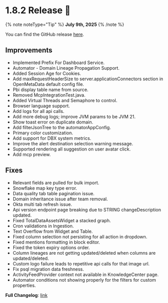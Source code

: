 # 1.8.2 Release 🎉

{% note noteType="Tip" %}
**July 9th, 2025**
{% /note %}

You can find the GitHub release [here](https://github.com/open-metadata/OpenMetadata/releases/tag/1.8.2-release).

## Improvements

- Implemented Prefix For Dashboard Service.
- Automator - Domain Lineage Propagation Support.
- Added Session Age for Cookies.
- Add maxRequestHeaderSize to server.applicationConnectors section in OpenMetaData default config file.
- Pbi display table name from source.
- Removed McpIntegrationTest.java.
- Added Virtual Threads and Semaphore to control.
- Browser language support.
- Add logs for all api calls.
- Add more debug logs; improve JVM params to be JVM 21.
- Show toast error on duplicate domain.
- Add filterJsonTree to the automatorAppConfig.
- Primary color customization.
- Add support for DBX system metrics.
- Improve the alert destination selection warning message.
- Supported rendering all suggestion on user avatar click.
- Add mcp preview.

## Fixes

- Relevant fields are pulled for bulk import.
- Snowflake map key type error.
- Data quality tab table pagination issue.
- Domain inheritance issue after team removal.
- Okta multi tab refresh issue.
- Api version endpoint page breaking due to STRING changeDescription updated.
- Fixed TotalDataAssetsWidget a stacked graph.
- Cron validations in Ingestion.
- Text Overflow from Widget and Table.
- Fixed column selection not persisting for all action in dropdown.
- Fixed mentions formatting in block editor.
- Fixed the token expiry options order.
- Column lineages are not getting updated/deleted when columns are updated/deleted.
- Custom logo failure leads to repetitive api calls for that image url.
- Fix psql migration data freshness.
- ActivityFeedProvider context not available in KnowledgeCenter page.
- Automator conditions not showing properly for the filters for custom properties.

**Full Changelog**: [link](https://github.com/open-metadata/OpenMetadata/compare/1.8.1-release...1.8.2-release)
